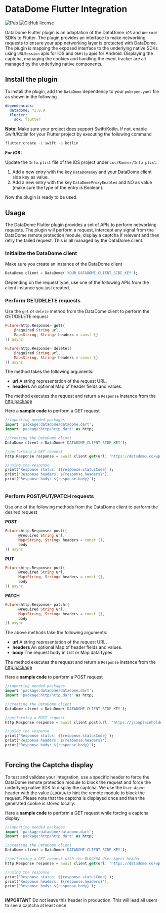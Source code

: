# DataDome Flutter Integration
[![Pub](https://img.shields.io/pub/v/datadome.svg)](https://pub.dev/packages/datadome) ![GitHub license](https://img.shields.io/badge/license-MIT-blue.svg?style=flat)

DataDome Flutter plugin is an adaptation of the DataDome `iOS` and `Android` SDKs to Flutter. The plugin provides an interface to make networking requests to ensure your app networking layer is protected with DataDome.
The plugin is mapping the exposed interface to the underlying native SDKs using `URLSession` apis for iOS and `OkHttp` apis for Android.
Displaying the captcha, managing the cookies and handling the event tracker are all managed by the underlying native components.

## Install the plugin
To install the plugin, add the `DataDome` dependency to your `pubspec.yaml` file as shown in the following

```yml
dependencies:
  datadome: ^1.0.0
  flutter:
    sdk: flutter
```


**Note:** Make sure your project does support Swift/Kotlin. If not, enable Swift/Kotlin for your Flutter project by executing the following command

```sh
flutter create -i swift -a kotlin
```

**For iOS:**

Update the `Info.plist` file of the iOS project under `ios/Runner/Info.plist`:

1. Add a new entry with the key `DataDomeKey` and your DataDome client side key as value.
2. Add a new entry with the key `DataDomeProxyEnabled` and NO as value (make sure the type of the entry is Boolean).

Now the plugin is ready to be used.

## Usage
The DataDome Flutter plugin provides a set of APIs to perform networking requests. The plugin will perform a request, intercept any signal from the DataDome remote protection module, display a captcha if relevent and then retry the failed request. 
This is all managed by the DataDome client.

### Initialize the DataDome client
Make sure you create an instance of the DataDome client

```dart
DataDome client = DataDome('YOUR_DATADOME_CLIENT_SIDE_KEY');
```

Depending on the request type, use one of the following APIs from the client instance you just created.
### Perform GET/DELETE requests
Use the `get` or `delete` method from the DataDome client to perform the GET/DELETE request

```dart
Future<http.Response> get({
    @required String url,
    Map<String, String> headers = const {}
}) async
```

```dart
Future<http.Response> delete({
    @required String url,
    Map<String, String> headers = const {}
}) async
```

The method takes the following arguments:

- **url** A string representation of the request URL.
- **headers** An optional Map of header fields and values.

The method executes the request and return a `Response` instance from the [http package](https://pub.dev/packages/http)

Here a **sample code** to perform a GET request

```dart
//importing needed packages
import 'package:datadome/datadome.dart';
import 'package:http/http.dart' as http;

//creating the DataDome client
DataDome client = DataDome('DATADOME_CLIENT_SIDE_KEY');

//performing a GET request
http.Response response = await client.get(url: 'https://datadome.co/wp-json');

//using the response            
print('Response status: ${response.statusCode}');
print('Response headers: ${response.headers}');
print('Response body: ${response.body}');
            
```

### Perform POST/PUT/PATCH requests
Use one of the following methods from the DataDome client to perform the desired request

**POST**

```dart
Future<http.Response> post({
      @required String url,
      Map<String, String> headers = const {},
      body
}) async
```

**PUT**

```dart
Future<http.Response> put({
      @required String url,
      Map<String, String> headers = const {},
      body
}) async
```

**PATCH**

```dart
Future<http.Response> patch({
      @required String url,
      Map<String, String> headers = const {},
      body
}) async
```

The above methods take the following arguments:

- **url** A string representation of the request URL.
- **headers** An optional Map of header fields and values.
- **body** The request body in List or Map data types.

The method executes the request and return a `Response` instance from the [http package](https://pub.dev/packages/http)

Here a **sample code** to perform a POST request

```dart
//importing needed packages
import 'package:datadome/datadome.dart';
import 'package:http/http.dart' as http;

//creating the DataDome client
DataDome client = DataDome('DATADOME_CLIENT_SIDE_KEY');

//performing a POST request
http.Response response = await client.post(url: 'https://jsonplaceholder.typicode.com/posts', body: {'title': 'foo', 'body': 'bar', 'userId': '1'});

//using the response            
print('Response status: ${response.statusCode}');
print('Response headers: ${response.headers}');
print('Response body: ${response.body}');
            
```

## Forcing the Captcha display

To test and validate your integration, use a specific header to force the DataDome remote protection module to block the request and force the underlying native SDK to display the captcha. We use the `User-Agent` header with the value `BLOCKUA` to hint the remote module to block the request.
Please note that the captcha is displayed once and then the generated cookie is stored locally.

Here a **sample code** to perform a GET request while forcing a captcha display

```dart
//importing needed packages
import 'package:datadome/datadome.dart';
import 'package:http/http.dart' as http;

//creating the DataDome client
DataDome client = DataDome('DATADOME_CLIENT_SIDE_KEY');

//performing a GET request with the BLOCKUA User-Agent header
http.Response response = await client.get(url: 'https://datadome.co/wp-json', headers: {'User-Agent': 'BLOCKUA'});

//using the response            
print('Response status: ${response.statusCode}');
print('Response headers: ${response.headers}');
print('Response body: ${response.body}');
            
```

**IMPORTANT** Do not leave this header in production. This will lead all users to see a captcha at least once.
